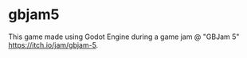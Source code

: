 # gbjam5
This game made using Godot Engine during a game jam @ "GBJam 5" https://itch.io/jam/gbjam-5.
